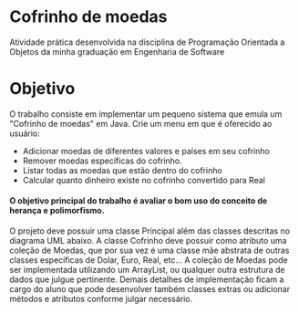 # Cofrinho de moedas
Atividade prática desenvolvida na disciplina de Programação Orientada a Objetos da minha graduação em Engenharia de Software
# Objetivo
O trabalho consiste em implementar um pequeno sistema que emula um "Cofrinho de moedas" em Java. Crie um menu em que é oferecido ao usuário: 
- Adicionar moedas de diferentes valores e países em seu cofrinho
- Remover moedas específicas do cofrinho.
- Listar todas as moedas que estão dentro do cofrinho
- Calcular quanto dinheiro existe no cofrinho convertido para Real 

#### O objetivo principal do trabalho é avaliar o bom uso do conceito de herança e polimorfismo. 

O projeto deve possuir uma classe Principal além das classes descritas no diagrama UML abaixo. A classe Cofrinho deve possuir como atributo uma coleção de Moedas, que por sua vez é uma classe mãe abstrata de outras classes específicas de Dolar, Euro, Real, etc... A coleção de Moedas pode ser implementada utilizando um ArrayList, ou qualquer outra estrutura de dados que julgue pertinente. Demais detalhes de implementação ficam a cargo do aluno que pode desenvolver também classes extras ou adicionar métodos e atributos conforme julgar necessário. 

